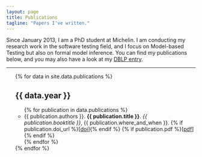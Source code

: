 ```yaml
---
layout: page
title: Publications
tagline: "Papers I've written."
---
```


Since January 2013, I am a PhD student at Michelin. I am conducting my research
work in the software testing field, and I focus on Model-based Testing but also
on formal model inference. You can find my publications below, and you may also
have a look at my [DBLP
entry](http://dblp.uni-trier.de/pers/hd/d/Durand:William.html).

---

<ul class="publications">
  {% for data in site.data.publications %}
  <h2 class="title">{{ data.year }}</h2>

  <ul class="publications-by-year {{ data.year }}">
    {% for publication in data.publications %}
    <li class="publication">
      {{ publication.authors }}. <strong>{{ publication.title }}</strong>. <em>{{ publication.booktitle }}</em>, {{ publication.where_and_when }}.
      {% if publication.doi_url %}[<a href="{{ publication.doi_url }}">doi</a>]{% endif %}
      {% if publication.pdf %}[<a href="/papers/{{ publication.pdf }}">pdf</a>]{% endif %}
    </li>
    {% endfor %}
  </ul>
  {% endfor %}
</ul>
